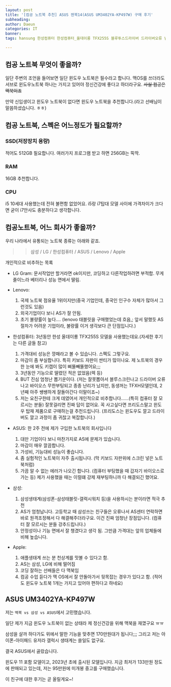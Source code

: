 ```yaml
---
layout: post
title: '[컴공 노트북 추천] ASUS 젠북14(ASUS UM3402YA-KP497W) 구매 후기'
subheading: 
author: Daeun
categories: IT
banner:
tags: hansung 한성컴퓨터 한성컴퓨터_올데이롱 TFX255S 블루투스드라이버 드라이버오류 님은 가셨습니다. ASUS 젠북 zenbook CSE

---
```


## 컴공 노트북 무엇이 좋을까?
일단 주변의 조언을 들어보면 일단 윈도우 노트북은 필수라고 합니다. 맥OS를 쓰더라도 서브로 윈도우노트북 하나는 가지고 있어야 정신건강에 좋다고 하더라구요. ~~사실 컴공은 맥북이죠~~

만약 신입생이고 윈도우 노트북이 없다면 윈도우 노트북을 추천합니다.(라고 선배님이 말씀하셨습니다. ㅎㅎ)

## 컴공 노트북, 스펙은 어느정도가 필요할까?
### SSD(저장장치 용량)
적어도 512GB 필요합니다. 여러가지 프로그램 받고 하면 256GB는 뚝딱.

### RAM
16GB 추천합니다. 

### CPU
i5 10세대 사용했는데 전혀 불편함 없었어요. i5랑 i7탑대 모델 사이에 가격차이가 크다면 굳이 i7안사도 충분하다고 생각합니다.

## 컴공노트북, 어느 회사가 좋을까?
우리 나라에서 유통되는 노트북 종류는 아래와 같죠.
>> 삼성 / LG / 한성컴퓨터 / ASUS / Lenovo / Apple

개인적으로 비추하는 목록
- LG Gram: 문서작업만 할거라면 ok이지만, 코딩하고 다른작업하려면 부적합. 무게 줄이느라 베터리나 성능 면에서 딸림.
- Lenovo: 
  1. 국제 노트북 점유율 1위이지만(중국 기업인데, 중국인 인구수 자체가 많아서 그런것도 있음) 
  2. 외국기업이다 보니 AS가 잘 안됨. 
  3. 초기 불량률이 높다.... (lenovo 태블릿을 구매했었는데 흐음,; 앞서 말했듯 AS 절차가 어려운 기업이라, 불량률 이거 생각보다 큰 단점입니다.)

- 한성컴퓨터: 3년동안 한성 올데이롱 TFX255S 모델을 사용했는데요.(자세한 후기는 다른 글들 참고) 
  1. 가격대비 성능은 깡패라고 볼 수 있습니다. 스펙도 그렇구요.
  2. 마감이 좀 부실합니다. 특히 키보드 자판이 싼티가 많이나요. 제 노트북의 경우 한 눈에 봐도 키캡이 많이 삐뚤빼뚤했어요;;;
  3. 3년동안 기능으로 딸렸던 적은 없었음(렉 등)
  4. BUT 진심 엄청난 뽑기운이다. (저는 잘못뽑아서 블루스크린나고 드라이버 오류나고 바이오스 무한부팅되고 종종 난리가 났지만, 동생꺼는 TFXH모델인데, 2년째 아주 쌩쌩하게 잘돌아간다 이말이죠~)
  5. 저는 요친구한테 크게 데였어서 개인적으로 비추합니다......(특히 컴퓨터 잘 모르시는 분들) 잘못걸리면 진짜 답이 없어요. 꼭 사고싶다면 프리도스말고 윈도우 탑재 제품으로 구매하는걸 추천드립니다. (프리도스는 윈도우도 깔고 드라이버도 깔고 과정이 좀 귀찮고 복잡합니다.)

- ASUS: 한 2주 전에 제가 구입한 노트북의 회사입니다
  1. 대만 기업이다 보니 마찬가지로 AS에 문제가 있습니다.
  2. 마감이 매우 깔끔합니다.
  3. 가성비, 기능대비 성능이 좋습니다.
  4. 좀 실험적인 노트북이 자주 출시됩니다. (막 키보드 자판위에 스크린 넣은 노트북처럼)
  5. 가끔 알 수 없는 에러가 나오긴 합니다. (컴퓨터 부팅했을 때 갑자기 바이오스로 가는 등) 제가 사용했을 때는 이럴떄 강제 재부팅하니까 다 해결되긴 했어요.

- 삼성: 
  1. 삼성생태계(삼성폰-삼성태블릿-갤럭시워치 등)을 사용하시는 분이라면 적극 추천
  2. AS가 엄청납니다. 고등학교 때 삼성쓰는 친구들은 오류나서 AS센터 연락하면 바로 원격조정해서 다 해결해주더라구요. 이건 진짜 엄청난 장점입니다. (컴퓨터 잘 모르시는 분들 강추드립니다.)
  3. 안정성이나 기능 면에서 잘 챙겼다고 생각 됨. 그만큼 가격대는 앞의 업체들에 비해 높습니다.

- Apple:
  1. 애플생태계 쓰는 분 천상계를 맛볼 수 있다고 함. 
  2. AS는 삼성, LG에 비해 떨어짐
  3. 코딩 잘하는 선배들은 다 맥북임
  4. 컴공 수업 듣다가 맥 OS에서 잘 안돌아가서 뒷목잡는 경우가 있다고 함. (적어도 윈도우 노트북 1개는 가지고 있어야 편하다고 하네요)

## ASUS UM3402YA-KP497W

저는 `맥북 vs 삼성 vs ASUS`에서 고민했습니다. 

일단 제가 지금 윈도우 노트북이 없는 상태라 제 정신건강을 위해 맥북을 재꼈구요 ㅠㅠ

삼성을 살까 하다가도 위에서 말한 기능을 맞추면 170만원대가 됩니다;;; 그리고 저는 아이폰-아이패드 유저라 갤럭시 생태계는 쓸일도 없구요.

결국 ASUS에서 골랐습니다.

윈도우 11 포함 모델이고, 2023년 초에 출시된 모델입니다.
지금 최저가 133만원 정도에 판매되고 있는데, 저는 95만원에 미개봉 중고를 구매했습니다. 

이 친구에 대한 후기는 곧 올릴게요~!